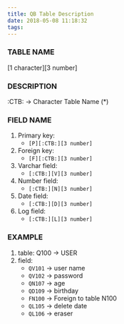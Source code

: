 ```yaml
---
title: QB Table Description
date: 2018-05-08 11:18:32
tags:
---
```

### TABLE NAME
  [1 character][3 number]

### DESCRIPTION
  :CTB: -> Character Table Name (*)

### FIELD NAME 
1. Primary key:   
    + `[P][:CTB:][3 number]`
2. Foreign key:   
    + `[F][:CTB:][3 number]`
3. Varchar field: 
    + `[:CTB:][V][3 number]`
4. Number field:  
    + `[:CTB:][N][3 number]`
6. Date field:   
    + `[:CTB:][D][3 number]`
7. Log field:   
    + `[:CTB:][L][3 number]`

### EXAMPLE 
 1. table: Q100 -> USER
 2. field: 
    + `QV101` -> user name
    + `QV102` -> password
    + `QN107` -> age
    + `QD109` -> birthday
    + `FN100` -> Foreign to table N100
    + `QL105` -> delete date
    + `QL106` -> eraser